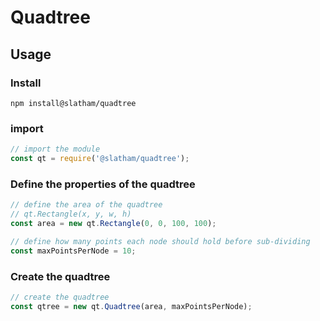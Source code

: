 # Quadtree


## Usage

### Install

```
npm install@slatham/quadtree
```

### import

```javascript
// import the module
const qt = require('@slatham/quadtree');
```
### Define the properties of the quadtree
```javascript
// define the area of the quadtree
// qt.Rectangle(x, y, w, h)
const area = new qt.Rectangle(0, 0, 100, 100);

// define how many points each node should hold before sub-dividing
const maxPointsPerNode = 10;
```
### Create the quadtree
```Javascript
// create the quadtree
const qtree = new qt.Quadtree(area, maxPointsPerNode);
```

